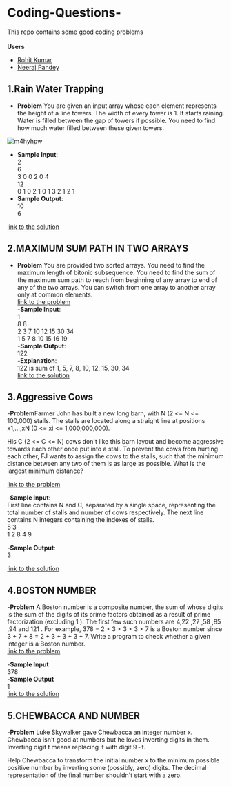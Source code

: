 # Coding-Questions- 
This repo contains some good coding problems <br />   
**Users**
- [Rohit Kumar](https://github.com/rohitkumar1999)
- [Neeraj Pandey](https://github.com/neeraj0403)
 
## 1.Rain Water Trapping
 - **Problem** You are given an input array whose each element represents the height of a line towers. The width of every tower is 1. It starts raining. Water is filled between the gap of towers if possible. You need to find how much water filled between these given towers.
  
  ![m4hyhpw](https://user-images.githubusercontent.com/42520521/50888651-2e4dc800-141c-11e9-8779-08d23eb89474.png)
- **Sample Input**:<br />
2<br />
6<br />
3  0  0  2  0  4<br />
12<br />
0  1  0  2  1  0  1  3  2  1  2  1<br />
 - **Sample Output**:<br />
10<br />
6<br />

[link to the solution](https://github.com/rohitkumar1999/Coding-Questions-/blob/master/RAIN%20WATER%20TRAPPING.java)

## 2.MAXIMUM SUM PATH IN TWO ARRAYS
 - **Problem** You are provided two sorted arrays. You need to find the maximum length of bitonic subsequence. You need to find the sum of the maximum sum path to reach from beginning of any array to end of any of the two arrays. You can switch from one array to another array only at common elements.<br />
 [link to the problem ](https://hack.codingblocks.com/contests/c/611/1290) <br />
 -**Sample Input**:<br />
1<br />
8 8<br />
2 3 7 10 12 15 30 34<br />
1 5 7 8 10 15 16 19<br />
-**Sample Output**:<br />
122<br /> 
-**Explanation**:<br />
122 is sum of 1, 5, 7, 8, 10, 12, 15, 30, 34<br />
[link to the solution](https://github.com/rohitkumar1999/Coding-Questions-/blob/master/MAXIMUM%20SUM%20PATH%20IN%20TWO%20ARRAYS.java)


## 3.Aggressive Cows
 -**Problem**Farmer John has built a new long barn, with N (2 <= N <= 100,000) stalls. The stalls are located along a straight line at positions x1,…,xN (0 <= xi <= 1,000,000,000).

His C (2 <= C <= N) cows don't like this barn layout and become aggressive towards each other once put into a stall. To prevent the cows from hurting each other, FJ wants to assign the cows to the stalls, such that the minimum distance between any two of them is as large as possible. What is the largest minimum distance?<br />

[link to the problem](http://www.spoj.com/problems/AGGRCOW/)<br />

   -**Sample Input**:<br />
First line contains N and C, separated by a single space, representing the total number of stalls and number of cows respectively. The next line contains N integers containing the indexes of stalls.<br />
5 3<br />
1 2 8 4 9<br />

   -**Sample Output**:<br /> 
  3<br />
  
  [link to the solution](https://github.com/rohitkumar1999/Coding-Questions-/blob/master/Aggressive%20Cow.java)<br />
  
  ## 4.BOSTON NUMBER 
  -**Problem** A Boston number is a composite number, the sum of whose digits is the sum of the digits of its prime factors obtained as a result of prime factorization (excluding 1 ). The first few such numbers are 4,22 ,27 ,58 ,85 ,94 and 121 . For example, 378 = 2 × 3 × 3 × 3 × 7 is a Boston number since 3 + 7 + 8 = 2 + 3 + 3 + 3 + 7. Write a program to check whether a given integer is a Boston number.<br/>
 [link to the problem](https://hack.codingblocks.com/contests/c/611/1103)<br/>
  
   -**Sample Input**<br/>
     378<br/>
   -**Sample Output**<br/>
     1<br/>
   [link to the solution](https://github.com/rohitkumar1999/Coding-Questions-/blob/master/Boston%20Number.java)
   
  ## 5.CHEWBACCA AND NUMBER
  -**Problem** Luke Skywalker gave Chewbacca an integer number x. Chewbacca isn't good at numbers but he loves inverting digits in them. Inverting digit t means replacing it with digit 9 - t.   

Help Chewbacca to transform the initial number x to the minimum possible positive number by inverting some (possibly, zero) digits. The decimal representation of the final number shouldn't start with a zero.
  





